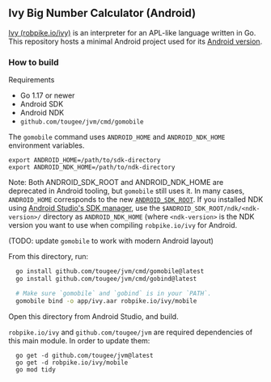 ## Ivy Big Number Calculator (Android)

[Ivy (robpike.io/ivy)](https://robpike.io/ivy) is an interpreter for an APL-like language written in Go.
This repository hosts a minimal Android project used for its [Android version](https://play.google.com/store/apps/details?id=org.golang.ivy&hl=en_US&gl=US).

### How to build

Requirements
  - Go 1.17 or newer
  - Android SDK
  - Android NDK
  - `github.com/tougee/jvm/cmd/gomobile`

The `gomobile` command uses `ANDROID_HOME` and `ANDROID_NDK_HOME` environment variables.
```
export ANDROID_HOME=/path/to/sdk-directory
export ANDROID_NDK_HOME=/path/to/ndk-directory
```

Note: Both ANDROID_SDK_ROOT and ANDROID_NDK_HOME are deprecated in Android tooling, but `gomobile` still uses it. In many cases, `ANDROID_HOME` corresponds to the new [`ANDROID_SDK_ROOT`](https://developer.android.com/studio/command-line/variables). If you installed NDK using [Android Studio's SDK manager](https://developer.android.com/studio/projects/install-ndk#default-version), use the `$ANDROID_SDK_ROOT/ndk/<ndk-version>/` directory as `ANDROID_NDK_HOME` (where `<ndk-version>` is the NDK version you want to use when compiling `robpike.io/ivy` for Android.

(TODO: update `gomobile` to work with modern Android layout)

From this directory, run:

```sh
  go install github.com/tougee/jvm/cmd/gomobile@latest
  go install github.com/tougee/jvm/cmd/gobind@latest

  # Make sure `gomobile` and `gobind` is in your `PATH`.
  gomobile bind -o app/ivy.aar robpike.io/ivy/mobile
```

Open this directory from Android Studio, and build.

`robpike.io/ivy` and `github.com/tougee/jvm` are required dependencies of this main module. In order to update them:

```
  go get -d github.com/tougee/jvm@latest
  go get -d robpike.io/ivy/mobile
  go mod tidy
```
